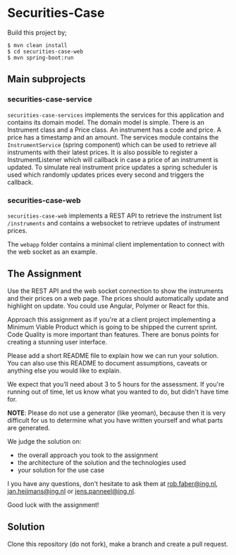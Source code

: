 # Securities-Case

Build this project by;

    $ mvn clean install
	$ cd securities-case-web
	$ mvn spring-boot:run

## Main subprojects

### securities-case-service

`securities-case-services` implements the services for this application and contains its domain model.
The domain model is simple. There is an Instrument class and a Price class. An instrument has a code and price.
A price has a timestamp and an amount. The services module contains the `InstrumentService` (spring component) which can be used to retrieve all instruments with their latest prices. It is also possible to register a InstrumentListener which will callback in case a price of an instrument is updated.
To simulate real instrument price updates a spring scheduler is used which randomly updates prices every second and triggers the callback.


### securities-case-web

`securities-case-web` implements a REST API to retrieve the instrument list `/instruments` and contains a websocket to retrieve updates of instrument prices.

The `webapp` folder contains a minimal client implementation to connect with the web socket as an example.

## The Assignment

Use the REST API and the web socket connection to show the instruments and their prices on a web page.
The prices should automatically update and highlight on update.
You could use Angular, Polymer or React for this.

Approach this assignment as if you're at a client project implementing a Minimum Viable Product which is going to be shipped the current sprint.
Code Quality is more important than features. There are bonus points for creating a stunning user interface.

Please add a short README file to explain how we can run your solution.
You can also use this README to document assumptions, caveats or anything else you would like to explain.

We expect that you’ll need about 3 to 5 hours for the assessment.
If you're running out of time, let us know what you wanted to do, but didn't have time for.

**NOTE**: Please do not use a generator (like yeoman),
because then it is very difficult for us to determine what you have written yourself and what parts are generated.

We judge the solution on:

- the overall approach you took to the assignment
- the architecture of the solution and the technologies used
- your solution for the use case

I you have any questions, don't hesitate to ask them at rob.faber@ing.nl, jan.heijmans@ing.nl or jens.panneel@ing.nl.

Good luck with the assignment!

## Solution

Clone this repository (do not fork), make a branch and create a pull request.
